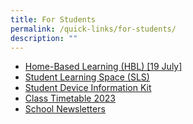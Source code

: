 ```yaml
---
title: For Students
permalink: /quick-links/for-students/
description: ""
---
```

*   [Home-Based Learning (HBL) [19 July]](https://staging.d2or6b3ngngjp5.amplifyapp.com/about-us/links/students/home-based-learning-hbl/)
*   [Student Learning Space (SLS)](https://vle.learning.moe.edu.sg/login)
*  [Student Device Information Kit](/files/student%20device%20information%20kit%2020230327%20-%20updated%2023may2023.pdf)
*   [Class Timetable 2023](https://newtownsec.moe.edu.sg/others/announcements/class-timetable-2023)
*   [School Newsletters](https://newtownsec.moe.edu.sg/about-us/links/parents/school-newsletters)